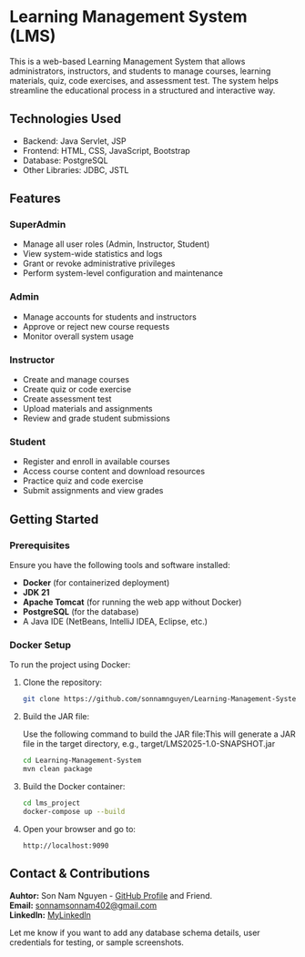 # Learning Management System (LMS)

This is a web-based Learning Management System that allows administrators, instructors, and students to manage courses, learning materials, quiz, code exercises, and assessment test. The system helps streamline the educational process in a structured and interactive way.

## Technologies Used

- Backend: Java Servlet, JSP
- Frontend: HTML, CSS, JavaScript, Bootstrap
- Database: PostgreSQL
- Other Libraries: JDBC, JSTL

## Features

### SuperAdmin
- Manage all user roles (Admin, Instructor, Student)
- View system-wide statistics and logs
- Grant or revoke administrative privileges
- Perform system-level configuration and maintenance

### Admin
- Manage accounts for students and instructors
- Approve or reject new course requests
- Monitor overall system usage

### Instructor
- Create and manage courses
- Create quiz or code exercise
- Create assessment test
- Upload materials and assignments
- Review and grade student submissions

### Student
- Register and enroll in available courses
- Access course content and download resources
- Practice quiz and code exercise
- Submit assignments and view grades

## Getting Started

### Prerequisites

Ensure you have the following tools and software installed:

- **Docker** (for containerized deployment)
- **JDK 21**
- **Apache Tomcat** (for running the web app without Docker)
- **PostgreSQL** (for the database)
- A Java IDE (NetBeans, IntelliJ IDEA, Eclipse, etc.)

### Docker Setup

To run the project using Docker:

1. Clone the repository:

    ```bash
    git clone https://github.com/sonnamnguyen/Learning-Management-System.git
    ```
2.  Build the JAR file:
   
    Use the following command to build the JAR file:This will generate a JAR file in the target directory, e.g., target/LMS2025-1.0-SNAPSHOT.jar
    ```bash
    cd Learning-Management-System
    mvn clean package 
    ```

4. Build the Docker container:

    ```bash
    cd lms_project
    docker-compose up --build 
    ```

5. Open your browser and go to:

    ```
    http://localhost:9090
    ```



##  **Contact & Contributions**  
**Auhtor:** Son Nam Nguyen - [GitHub Profile](https://github.com/sonnamnguyen) and Friend.   
**Email:** [sonnamsonnam402@gmail.com](mailto:sonnamsonnam402@gmail.com)  
**LinkedIn:** [MyLinkedln](https://www.linkedin.com/in/son-nam-nguyen-0a8094354/)

Let me know if you want to add any database schema details, user credentials for testing, or sample screenshots.
